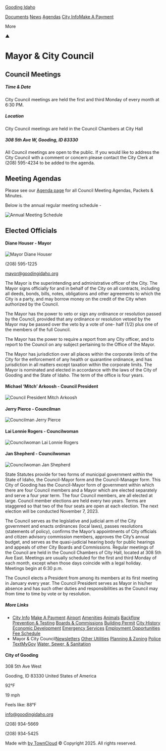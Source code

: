 [Gooding Idaho](https://www.goodingidaho.org "City of Gooding")

[Documents](https://www.goodingidaho.org/documents) [News](https://www.goodingidaho.org/news) [Agendas](https://www.goodingidaho.org/agendas) [City Info](https://www.goodingidaho.org/pages/city-info)[Make A Payment](https://www.goodingidaho.org/pages/make-a-payment)

More

▲

# Mayor &amp; City Council

## Council Meetings

##### Time &amp; Date

City Council meetings are held the first and third Monday of every month at 6:30 PM.

##### Location

City Council meetings are held in the Council Chambers at City Hall

##### 308 5th Ave W, Gooding, ID 83330

All Council meetings are open to the public. If you would like to address the City Council with a comment or concern please contact the City Clerk at (208) 595-4234 to be added to the agenda.

## Meeting Agendas

Please see our [Agenda page](https://www.goodingidaho.org/agendas) for all Council Meeting Agendas, Packets &amp; Minutes.

Below is the annual regular meeting schedule -

![](https://www.goodingidaho.org/uploads/yearly-schedule.jpg "Annual Meeting Schedule")

## Elected Officials

#### Diane Houser - Mayor

![Mayor Diane Houser](https://www.goodingidaho.org/uploads/mayor-diane-houser.jpg "Mayor Diane Houser")

(208) 595-1225

[mayor@goodingidaho.org](mailto:mayor@goodingidaho.org)

The Mayor is the superintending and administrative officer of the City. The Mayor signs officially for and in behalf of the City on all contracts, including all deeds, bonds, bills, notes, obligations and other agreements to which the City is a party, and may borrow money on the credit of the City when authorized by the Council.

The Mayor has the power to veto or sign any ordinance or resolution passed by the Council, provided that any ordinance or resolution vetoed by the Mayor may be passed over the veto by a vote of one- half (1/2) plus one of the members of the full Council.

The Mayor has the power to require a report from any City officer, and to report to the Council on any subject pertaining to the Office of the Mayor.

The Mayor has jurisdiction over all places within the corporate limits of the City for the enforcement of any health or quarantine ordinance, and has jurisdiction in all matters except taxation within the corporate limits. The Mayor is nominated and elected in accordance with the laws of the City of Gooding and the State of Idaho. The term of the office is four years.

#### Michael ‘Mitch’ Arkoosh - Council President

![Council President Mitch Arkoosh](https://www.goodingidaho.org/uploads/councilman-mitch-arkoosh.jpg "Council President Mitch Arkoosh")

#### Jerry Pierce - Councilman

![Councilman Jerry Pierce](https://www.goodingidaho.org/uploads/councilman-jerry-pierce.jpg "Councilman Jerry Pierce")

#### Lai Lonnie Rogers - Councilwoman

![Councilwoman Lai Lonnie Rogers](https://www.goodingidaho.org/uploads/councilwoman-lonnie-rogers.jpg "Councilwoman Lai Lonnie Rogers")

#### Jan Shepherd - Councilwoman

![Councilwoman Jan Shepherd](https://www.goodingidaho.org/uploads/jan-shepherd.jpg "Councilwoman Jan Shepherd")

State Statutes provide for two forms of municipal government within the State of Idaho, the Council-Mayor form and the Council-Manager form. This City of Gooding has the Council-Mayor form of government within which there are four Council members and a Mayor which are elected separately and serve a four year term. The four Council members, are all elected at large. Council member elections are held every two years. Terms are staggered so that two of the four seats are open at each election. The next election will be conducted November 7, 2023.

The Council serves as the legislative and judicial arm of the City government and enacts ordinances (local laws), passes resolutions (statements of policy), confirms the Mayor’s appointments of City officials and citizen advisory commission members, approves the City’s annual budget, and serves as the quasi-judicial hearing body for public hearings and appeals of other City Boards and Commissions. Regular meetings of the Council are held in the Council Chambers of City Hall, located at 308 5th Ave East. Meetings are usually scheduled for the first and third Monday of each month, except when those days coincide with a legal holiday. Meetings begin at 6:30 p.m.

The Council elects a President from among its members at its first meeting in January every year. The Council President serves as Mayor in his/her absence and has such other duties and responsibilities as the Council may from time to time by vote or by resolution.

##### More Links

- [City Info](https://www.goodingidaho.org/pages/city-info) [Make A Payment](https://www.goodingidaho.org/pages/make-a-payment) [Airport](https://www.goodingidaho.org/pages/airport) [Amenities](https://www.goodingidaho.org/pages/amenities) [Animals](https://www.goodingidaho.org/pages/animals) [Backflow Prevention &amp; Testing](https://www.goodingidaho.org/pages/backflow-prevention-testing) [Boards &amp; Commissions](https://www.goodingidaho.org/pages/boards-commissions) [Building Permit](https://www.goodingidaho.org/pages/building-permit) [City History](https://www.goodingidaho.org/pages/city-history) [Economic Development](https://www.goodingidaho.org/pages/economic-development) [Emergency Services](https://www.goodingidaho.org/pages/emergency-services) [Employment Opportunities](https://www.goodingidaho.org/pages/employment-opportunities) [Fee Schedule](https://www.goodingidaho.org/pages/fee-schedule)
- Mayor &amp; City Council[Newsletters](https://www.goodingidaho.org/pages/newsletters) [Other Utilities](https://www.goodingidaho.org/pages/other-utilities) [Planning &amp; Zoning](https://www.goodingidaho.org/pages/planning-zoning) [Police](https://www.goodingidaho.org/pages/police) [TextMyGov](https://www.goodingidaho.org/pages/textmygov) [Water, Sewer, &amp; Sanitation](https://www.goodingidaho.org/pages/water-sewer-sanitation)

#### City of Gooding

308 5th Ave West

Gooding, ID 83330 United States of America

92°F

19 mph

Feels like: 88°F

[info@goodingidaho.org](mailto:info@goodingidaho.org)

(208) 934-5669

(208) 934-5425

Made with [by TownCloud](https://towncloud.com/?utm_source=tipi&utm_medium=website&utm_id=Gooding%20Idaho) © Copyright 2025. All rights reserved.